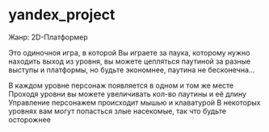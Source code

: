 # yandex_project
Жанр: 2D-Платформер

Это одиночноя игра, в которой Вы играете за паука, которому нужно находить выход из уровня, вы можете цепляться паутиной за разные выступы и платформы, но будьте экономнее, паутина не бесконечна...

В каждом уровне персонаж появляется в одном и том же месте
Проходя уровни вы можете увеличивать кол-во паутины и её длину
Управление персонажем происходит мышью и клаватурой
В некоторых уровнях вам могут попасться злые насекомые, так что будьте осторожнее


